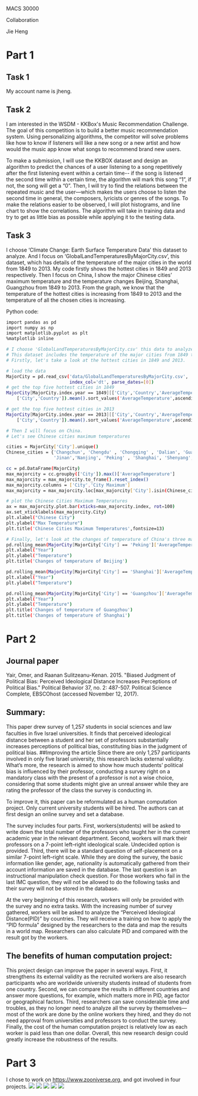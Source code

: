 MACS 30000

Collaboration 
 
Jie Heng


# Part 1
## Task 1
My account name is jheng.
## Task 2
I am interested in the WSDM - KKBox's Music Recommendation Challenge. The goal of this competition is to build a better music recommendation system. Using personalizing algorithms, the competitor will solve problems like how to know if listeners will like a new song or a new artist and how would the music app know what songs to recommend brand new users. 

To make a submission, I will use the KKBOX dataset and design an algorithm to predict the chances of a user listening to a song repetitively after the first listening event within a certain time-- if the song is listened the second time within a certain time, the algorithm will mark this song “1”, if not, the song will get a “0”. Then, I will try to find the relations between the repeated music and the user—which makes the users choose to listen the second time in general, the composers, lyricists or genres of the songs. To make the relations easier to be observed, I will plot histograms, and line chart to show the correlations. The algorithm will take in training data and try to get as little bias as possible while applying it to the testing data. 

## Task 3
I choose ‘Climate Change: Earth Surface Temperature Data' this dataset to analyze. And I focus on ‘GlobalLandTemperaturesByMajorCity.csv’, this dataset, which has details of the temperature of the major cities in the world from 1849 to 2013. My code firstly shows the hottest cities in 1849 and 2013 respectively. Then I focus on China, I show the major Chinese cities’ maximum temperature and the temperature changes Beijing, Shanghai, Guangzhou from 1849 to 2013. From the graph, we know that the temperature of the hottest cities is increasing from 1849 to 2013 and the temperature of all the chosen cities is increasing.

Python code:
```sh
import pandas as pd
import numpy as np
import matplotlib.pyplot as plt
%matplotlib inline

# I choose 'GlobalLandTemperaturesByMajorCity.csv' this data to analyze.
# This dataset includes the temperature of the major cities from 1849 to 2013.
# Firstly, let's take a look at the hottest cities in 1849 and 2013.

# load the data
MajorCity = pd.read_csv('data/GlobalLandTemperaturesByMajorCity.csv',
                        index_col='dt', parse_dates=[0])
# get the top five hottest cities in 1849 
MajorCity[MajorCity.index.year == 1849][['City','Country','AverageTemperature']].groupby(
    ['City','Country']).mean().sort_values('AverageTemperature',ascending=False).head()

# get the top five hottest cities in 2013
MajorCity[MajorCity.index.year == 2013][['City','Country','AverageTemperature']].groupby(
    ['City','Country']).mean().sort_values('AverageTemperature',ascending=False).head()

# Then I will focus on China.
# Let's see Chinese cities maximum temperatures

cities = MajorCity['City'].unique()
Chinese_cities = {'Changchun', 'Chengdu' , 'Chongqing' , 'Dalian', 'Guangzhou', 'Harbin',
                  'Jinan','Nanjing', 'Peking' , 'Shanghai', 'Shenyang', 'Taiyuan', 'Tangshan', 'Tianjin', 'Wuhan', 'Xian'}

cc = pd.DataFrame(MajorCity)       
max_majorcity = cc.groupby(['City']).max()['AverageTemperature']
max_majorcity = max_majorcity.to_frame().reset_index()
max_majorcity.columns = ['City','City Maximum']
max_majorcity = max_majorcity.loc[max_majorcity['City'].isin(Chinese_cities)]

# plot the Chinese Cities Maximum Temperatures
ax = max_majorcity.plot.bar(xticks=max_majorcity.index, rot=100)
ax.set_xticklabels(max_majorcity.City)
plt.xlabel("Chinese City")
plt.ylabel("Max Temperature")
plt.title('Chinese Cities Maximum Temperatures',fontsize=13)

# Finally, let's look at the changes of temperature of China's three major cities: Beijing, Shanghai and Guangzhou.
pd.rolling_mean(MajorCity[MajorCity['City'] == 'Peking']['AverageTemperature'],window=12).plot(x=MajorCity.index)
plt.xlabel("Year")
plt.ylabel("Temperature")
plt.title('Changes of temperature of Beijing')

pd.rolling_mean(MajorCity[MajorCity['City'] == 'Shanghai']['AverageTemperature'],window=12).plot(x=MajorCity.index)
plt.xlabel("Year")
plt.ylabel("Temperature")

pd.rolling_mean(MajorCity[MajorCity['City'] == 'Guangzhou']['AverageTemperature'],window=12).plot(x=MajorCity.index)
plt.xlabel("Year")
plt.ylabel("Temperature")
plt.title('Changes of temperature of Guangzhou')
plt.title('Changes of temperature of Shanghai')

```
# Part 2
## Journal paper
Yair, Omer, and Raanan Sulitzeanu-Kenan. 2015. "Biased Judgment of Political Bias: Perceived Ideological Distance Increases Perceptions of Political Bias." Political Behavior 37, no. 2: 487-507. Political Science Complete, EBSCOhost (accessed November 12, 2017).
## Summary:
This paper drew survey of 1,257 students in social sciences and law faculties in ﬁve Israel universities. It finds that perceived ideological distance between a student and her set of professors substantially increases perceptions of political bias, constituting bias in the judgment of political bias. 
##Improving the article
Since there are only 1,257 participants involved in only five Israel university, this research lacks external validity. What’s more, the research is aimed to show how much students’ political bias is influenced by their professor, conducting a survey right on a mandatory class with the present of a professor is not a wise choice, considering that some students might give an unreal answer while they are rating the professor of the class the survey is conducting in.

To improve it, this paper can be reformulated as a human computation project. Only current university students will be hired. The authors can at first design an online survey and set a database.

The survey includes four parts. First, workers(students) will be asked to write down the total number of the professors who taught her in the current academic year in the relevant department. Second, workers will mark their professors on a 7-point left–right ideological scale. Undecided option is provided. Third, there will be a standard question of self-placement on a similar 7-point left–right scale. While they are doing the survey, the basic information like gender, age, nationality is automatically gathered from their account information are saved in the database. The last question is an instructional manipulation check question. For those workers who fail in the last IMC question, they will not be allowed to do the following tasks and their survey will not be stored in the database.

At the very beginning of this research, workers will only be provided with the survey and no extra tasks. With the increasing number of survey gathered, workers will be asked to analyze the “Perceived Ideological Distance(PID)” by countries. They will receive a training on how to apply the “PID formula” designed by the researchers to the data and map the results in a world map. Researchers can also calculate PID and compared with the result got by the workers.

## The benefits of human computation project:

This project design can improve the paper in several ways. First, it strengthens its external validity as the recruited workers are also research participants who are worldwide university students instead of students from one country. Second, we can compare the results in different countries and answer more questions, for example, which matters more in PID, age factor or geographical factors. Third, researchers can save considerable time and troubles, as they no longer need to analyze all the survey by themselves—most of the work are done by the online workers they hired, and they do not need approval from universities and professors to conduct the survey. Finally, the cost of the human computation project is relatively low as each worker is paid less than one dollar. Overall, this new research design could greatly increase the robustness of the results.

# Part 3
I chose to work on https://www.zooniverse.org, and got involved in four projects.
![](totall.png)
![](temperature.png)
![](elephanttask.png)
![](leaftask.png)
![](treetask.png)
